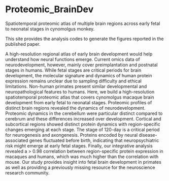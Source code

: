 # Proteomic_BrainDev
Spatiotemporal proteomic atlas of multiple brain regions across early fetal to neonatal stages in cynomolgus monkey.

This site provides the analysis codes to generate the figures reported in the published paper.

A high-resolution regional atlas of early brain development would help understand how neural functions emerge. Current omics data of neurodevelopment, however, mainly cover preimplantation and postnatal stages in humans. While fetal stages are critical periods for brain development, the molecular signature and dynamics of human protein expression remains unclear due to sampling difficulty and ethical limitations. Non-human primates present similar developmental and neuropathological features to humans. Here, we build a high-resolution spatiotemporal proteomic atlas that covers cynomolgus macaque brain development from early fetal to neonatal stages. Proteomic profiles of distinct brain regions revealed the dynamics of neurodevelopment. Proteomic dynamics in the cerebellum were particular distinct compared to cerebrum and these differences increased over development. Cortical and subcortical regions showed distinct protein dynamics with region-specific changes emerging at each stage. The stage of 120-day is a critical period for neurogenesis and axongenesis. Proteins encoded by neural disease-associated genes fluctuated before birth, indicating that neuropsychiatric risk might emerge at early fetal stages. Finally, our integrative analysis revealed a > 0.98 correlation between region-specific protein expression in macaques and humans, which was much higher than the correlation with mouse. Our study provides insight into fetal brain development in primates as well as providing a previously missing resource for the neuroscience research community.
